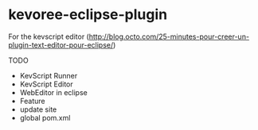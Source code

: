 kevoree-eclipse-plugin
======================

For the kevscript editor
(http://blog.octo.com/25-minutes-pour-creer-un-plugin-text-editor-pour-eclipse/)


TODO
* KevScript Runner
* KevScript Editor
* WebEditor in eclipse
* Feature
* update site
* global pom.xml

